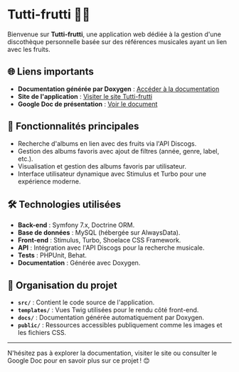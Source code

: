 # Tutti-frutti 🎵🍓

Bienvenue sur **Tutti-frutti**, une application web dédiée à la gestion d'une discothèque personnelle basée sur des références musicales ayant un lien avec les fruits. 

## 🌐 Liens importants

- **Documentation générée par Doxygen** : [Accéder à la documentation](https://maxctn.github.io/Tutti-frutti/html/index.html)
- **Site de l'application** : [Visiter le site Tutti-frutti](https://tutti-frutti.alwaysdata.net/)
- **Google Doc de présentation** : [Voir le document](https://docs.google.com/document/d/17o6K_-SxA7zYoV1XBzsaOudstsvKMiuFAszArBmOIz4/edit?usp=sharing)

## 🚀 Fonctionnalités principales

- Recherche d'albums en lien avec des fruits via l'API Discogs.
- Gestion des albums favoris avec ajout de filtres (année, genre, label, etc.).
- Visualisation et gestion des albums favoris par utilisateur.
- Interface utilisateur dynamique avec Stimulus et Turbo pour une expérience moderne.

## 🛠️ Technologies utilisées

- **Back-end** : Symfony 7.x, Doctrine ORM.
- **Base de données** : MySQL (hébergée sur AlwaysData).
- **Front-end** : Stimulus, Turbo, Shoelace CSS Framework.
- **API** : Intégration avec l'API Discogs pour la recherche musicale.
- **Tests** : PHPUnit, Behat.
- **Documentation** : Générée avec Doxygen.

## 📂 Organisation du projet

- **`src/`** : Contient le code source de l'application.
- **`templates/`** : Vues Twig utilisées pour le rendu côté front-end.
- **`docs/`** : Documentation générée automatiquement par Doxygen.
- **`public/`** : Ressources accessibles publiquement comme les images et les fichiers CSS.

---

N'hésitez pas à explorer la documentation, visiter le site ou consulter le Google Doc pour en savoir plus sur ce projet ! 😊
